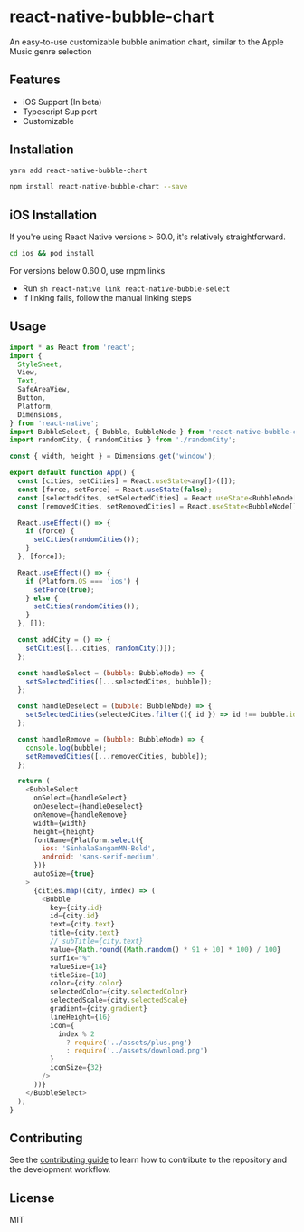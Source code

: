 # react-native-bubble-chart

An easy-to-use customizable bubble animation chart, similar to the Apple Music genre selection

## Features

* iOS Support (In beta)
* Typescript Sup  port
* Customizable

## Installation

```sh
yarn add react-native-bubble-chart
```

```sh
npm install react-native-bubble-chart --save
```

## iOS Installation

If you're using React Native versions > 60.0, it's relatively straightforward.

```sh
cd ios && pod install
```

For versions below 0.60.0, use rnpm links

* Run ```sh react-native link react-native-bubble-select```
* If linking fails, follow the manual linking steps

## Usage

```js
import * as React from 'react';
import {
  StyleSheet,
  View,
  Text,
  SafeAreaView,
  Button,
  Platform,
  Dimensions,
} from 'react-native';
import BubbleSelect, { Bubble, BubbleNode } from 'react-native-bubble-chart';
import randomCity, { randomCities } from './randomCity';

const { width, height } = Dimensions.get('window');

export default function App() {
  const [cities, setCities] = React.useState<any[]>([]);
  const [force, setForce] = React.useState(false);
  const [selectedCites, setSelectedCities] = React.useState<BubbleNode[]>([]);
  const [removedCities, setRemovedCities] = React.useState<BubbleNode[]>([]);

  React.useEffect(() => {
    if (force) {
      setCities(randomCities());
    }
  }, [force]);

  React.useEffect(() => {
    if (Platform.OS === 'ios') {
      setForce(true);
    } else {
      setCities(randomCities());
    }
  }, []);

  const addCity = () => {
    setCities([...cities, randomCity()]);
  };

  const handleSelect = (bubble: BubbleNode) => {
    setSelectedCities([...selectedCites, bubble]);
  };

  const handleDeselect = (bubble: BubbleNode) => {
    setSelectedCities(selectedCites.filter(({ id }) => id !== bubble.id));
  };

  const handleRemove = (bubble: BubbleNode) => {
    console.log(bubble);
    setRemovedCities([...removedCities, bubble]);
  };

  return (
    <BubbleSelect
      onSelect={handleSelect}
      onDeselect={handleDeselect}
      onRemove={handleRemove}
      width={width}
      height={height}
      fontName={Platform.select({
        ios: 'SinhalaSangamMN-Bold',
        android: 'sans-serif-medium',
      })}
      autoSize={true}
    >
      {cities.map((city, index) => (
        <Bubble
          key={city.id}
          id={city.id}
          text={city.text}
          title={city.text}
          // subTitle={city.text}
          value={Math.round((Math.random() * 91 + 10) * 100) / 100}
          surfix="%"
          valueSize={14}
          titleSize={18}
          color={city.color}
          selectedColor={city.selectedColor}
          selectedScale={city.selectedScale}
          gradient={city.gradient}
          lineHeight={16}
          icon={
            index % 2
              ? require('../assets/plus.png')
              : require('../assets/download.png')
          }
          iconSize={32}
        />
      ))}
    </BubbleSelect>
  );
}

```

## Contributing

See the [contributing guide](CONTRIBUTING.md) to learn how to contribute to the repository and the development workflow.

## License

MIT
